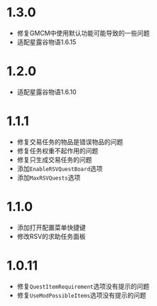 # 1.3.0

- 修复GMCM中使用默认功能可能导致的一些问题
- 适配星露谷物语1.6.15

# 1.2.0

- 适配星露谷物语1.6.10

# 1.1.1

- 修复交易任务的物品是错误物品的问题
- 修复任务权重不起作用的问题
- 修复只生成交易任务的问题
- 添加`EnableRSVQuestBoard`选项
- 添加`MaxRSVQuests`选项

# 1.1.0

- 添加打开配置菜单快捷键
- 修改RSV的求助任务面板

# 1.0.11

- 修复`QuestItemRequirement`选项没有提示的问题
- 修复`UseModPossibleItems`选项没有提示的问题